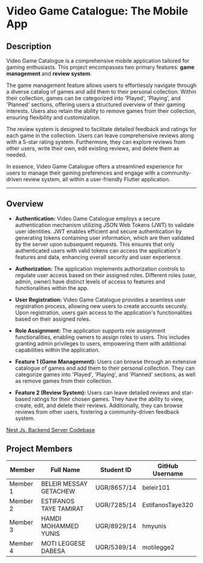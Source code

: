 # Video Game Catalogue: The Mobile App

## Description

Video Game Catalogue is a comprehensive mobile application tailored for gaming enthusiasts. This project encompasses two primary features: **game management** and **review system**.

The game management feature allows users to effortlessly navigate through a diverse catalog of games and add them to their personal collection. Within their collection, games can be categorized into 'Played', 'Playing', and 'Planned' sections, offering users a structured overview of their gaming interests. Users also retain the ability to remove games from their collection, ensuring flexibility and customization.

The review system is designed to facilitate detailed feedback and ratings for each game in the collection. Users can leave comprehensive reviews along with a 5-star rating system. Furthermore, they can explore reviews from other users, write their own, edit existing reviews, and delete them as needed.

In essence, Video Game Catalogue offers a streamlined experience for users to manage their gaming preferences and engage with a community-driven review system, all within a user-friendly Flutter application.

---

## Overview

-   **Authentication:** Video Game Catalogue employs a secure authentication mechanism utilizing JSON Web Tokens (JWT) to validate user identities. JWT enables efficient and secure authentication by generating tokens containing user information, which are then validated by the server upon subsequent requests. This ensures that only authenticated users with valid tokens can access the application's features and data, enhancing overall security and user experience.

-   **Authorization:** The application implements authorization controls to regulate user access based on their assigned roles. Different roles (user, admin, owner) have distinct levels of access to features and functionalities within the app.

-   **User Registration:** Video Game Catalogue provides a seamless user registration process, allowing new users to create accounts securely. Upon registration, users gain access to the application's functionalities based on their assigned roles.

-   **Role Assignment:** The application supports role assignment functionalities, enabling owners to assign roles to users. This includes granting admin privileges to users, empowering them with additional capabilities within the application.

-   **Feature 1 (Game Management):** Users can browse through an extensive catalogue of games and add them to their personal collection. They can categorize games into 'Played', 'Playing', and 'Planned' sections, as well as remove games from their collection.

-   **Feature 2 (Review System):** Users can leave detailed reviews and star-based ratings for their chosen games. They have the ability to view, create, edit, and delete their reviews. Additionally, they can browse reviews from other users, fostering a community-driven feedback system.

[Nest Js. Backend Server Codebase](https://github.com/hmyunis/video-game-catalogue)

## Project Members

| **Member** | **Full Name**          | **Student ID** | **GitHub Username** |
| ---------- | ---------------------- | -------------- | ------------------- |
| Member 1   | BELEIR MESSAY GETACHEW | UGR/8657/14    | beleir101           |
| Member 2   | ESTIFANOS TAYE TAMIRAT | UGR/7285/14    | EstifanosTaye320    |
| Member 3   | HAMDI MOHAMMED YUNIS   | UGR/8929/14    | hmyunis             |
| Member 4   | MOTI LEGGESE DABESA    | UGR/5389/14    | motilegge2          |
